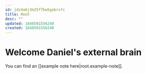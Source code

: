 ```yaml
---
id: jdz4a6j3m25f7bw5gabrsfc
title: Root
desc: ""
updated: 1648501556240
created: 1648501556240
---
```


# Welcome Daniel's external brain

You can find an [[example note here|root.example-note]].
